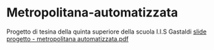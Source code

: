 # Metropolitana-automatizzata
Progetto di tesina della quinta superiore della scuola I.I.S Gastaldi
[slide progetto - metropolitana automatizzata.pdf](https://github.com/MrMastro/Metropolitana-automatizzata/files/7192811/slide.progetto.-.metropolitana.automatizzata.pdf)
